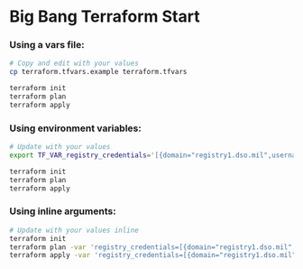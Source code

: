 # Big Bang Terraform Start

### Using a vars file:

```bash
# Copy and edit with your values
cp terraform.tfvars.example terraform.tfvars 

terraform init
terraform plan
terraform apply
```

### Using environment variables:

```bash
# Update with your values
export TF_VAR_registry_credentials='[{domain="registry1.dso.mil",username="REPLACE_ME",password="REPLACE_ME"}]'

terraform init
terraform plan
terraform apply
```

### Using inline arguments:

```bash
# Update with your values inline
terraform init
terraform plan -var 'registry_credentials=[{domain="registry1.dso.mil",username="REPLACE_ME",password="REPLACE_ME"}]'
terraform apply -var 'registry_credentials=[{domain="registry1.dso.mil",username="REPLACE_ME",password="REPLACE_ME"}]'
```
